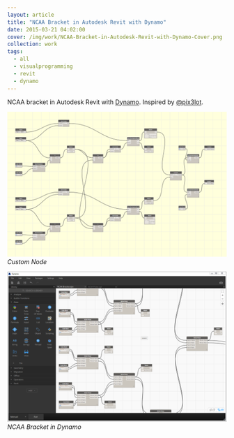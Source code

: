 ```yaml
---
layout: article
title: "NCAA Bracket in Autodesk Revit with Dynamo"
date: 2015-03-21 04:02:00
cover: /img/work/NCAA-Bracket-in-Autodesk-Revit-with-Dynamo-Cover.png
collection: work
tags:
  - all
  - visualprogramming
  - revit
  - dynamo
---
```


NCAA bracket in Autodesk Revit with [Dynamo](http://dynamobim.com). Inspired by [@pix3lot](https://twitter.com/pix3lot/status/577532781426798592).

<!--more-->

![NCAA Bracket in Autodesk Revit with Dynamo](/img/work/NCAA-Bracket-in-Autodesk-Revit-with-Dynamo-002.png)
*Custom Node*

![NCAA Bracket in Autodesk Revit with Dynamo](/img/work/NCAA-Bracket-in-Autodesk-Revit-with-Dynamo-001.png)
*NCAA Bracket in Dynamo*
